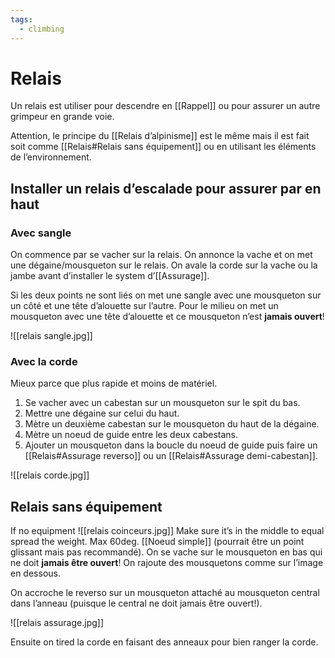 ```yaml
---
tags:
  - climbing
---
```

# Relais

Un relais est utiliser pour descendre en [[Rappel]] ou pour assurer un autre grimpeur en grande voie.

Attention, le principe du [[Relais d’alpinisme]] est le même mais il est fait soit comme [[Relais#Relais sans équipement]] ou en utilisant les éléments de l’environnement.

## Installer un relais d’escalade pour assurer par en haut

### Avec sangle

On commence par se vacher sur la relais. On annonce la vache et on met une dégaine/mousqueton sur le relais. On avale la corde sur la vache ou la jambe avant d’installer le system d’[[Assurage]].

Si les deux points ne sont liés on met une sangle avec une mousqueton sur un côté et une tête d’alouette sur l’autre. Pour le milieu on met un mousqueton avec une tête d’alouette et ce mousqueton n’est **jamais ouvert**!

![[relais sangle.jpg]]

### Avec la corde

Mieux parce que plus rapide et moins de matériel.

1. Se vacher avec un cabestan sur un mousqueton sur le spit du bas.
2. Mettre une dégaine sur celui du haut.
3. Mètre un deuxième cabestan sur le mousqueton du haut de la dégaine. 
4. Mètre un noeud de guide entre les deux cabestans.
5. Ajouter un mousqueton dans la boucle du noeud de guide puis faire un [[Relais#Assurage reverso]] ou un [[Relais#Assurage demi-cabestan]].

![[relais corde.jpg]]

## Relais sans équipement

If no equipment
![[relais coinceurs.jpg]]
Make sure it’s in the middle to equal spread the weight. Max 60deg. [[Noeud simple]] (pourrait être un point glissant mais pas recommandé).
On se vache sur le mousqueton en bas qui ne doit **jamais être ouvert**! On rajoute des mousquetons comme sur l’image en dessous.

On accroche le reverso sur un mousqueton attaché au mousqueton central dans l’anneau (puisque le central ne doit jamais être ouvert!).

![[relais assurage.jpg]]

Ensuite on tired la corde en faisant des anneaux pour bien ranger la corde.


